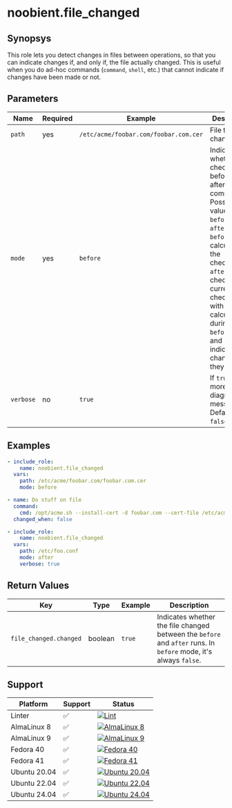 # noobient.file_changed

## Synopsys

This role lets you detect changes in files between operations, so that you can indicate changes if, and only if, the file actually changed.
This is useful when you do ad-hoc commands (`command`, `shell`, etc.) that cannot indicate if changes have been made or not.

## Parameters

| Name | Required | Example | Description |
|---|---|---|---|
| `path` | yes | `/etc/acme/foobar.com/foobar.com.cer` | File to check changes on. |
| `mode` | yes | `before` | Indicate whether the check is before or after the command(s). Possible values are `before` and `after`. If `before`, it calculates the checksum, if `after`, it checks the current checksum with the one calculated during the `before` run, and indicates the change if they differ. |
| `verbose` | no | `true` | If `true`, print more diagnostic messages. Defaults to `false`. |

## Examples

```yml
- include_role:
    name: noobient.file_changed
  vars:
    path: /etc/acme/foobar.com/foobar.com.cer
    mode: before

- name: Do stuff on file
  command:
    cmd: /opt/acme.sh --install-cert -d foobar.com --cert-file /etc/acme/foobar.com/foobar.com.cer
  changed_when: false

- include_role:
    name: noobient.file_changed
  vars:
    path: /etc/foo.conf
    mode: after
    verbose: true
```

## Return Values

| Key | Type | Example | Description |
|---|---|---|---|
| `file_changed.changed` | boolean | `true` | Indicates whether the file changed between the `before` and `after` runs. In `before` mode, it's always `false`. |

## Support

| Platform | Support | Status |
|---|---|---|
| Linter | ✅ | [![Lint](https://github.com/noobient/ansible-galaxy-file_changed/actions/workflows/lint.yml/badge.svg)](https://github.com/noobient/ansible-galaxy-file_changed/actions/workflows/lint.yml) |
| AlmaLinux 8 | ✅ | [![AlmaLinux 8](https://github.com/noobient/ansible-galaxy-file_changed/actions/workflows/almalinux-8.yml/badge.svg)](https://github.com/noobient/ansible-galaxy-file_changed/actions/workflows/almalinux-8.yml) |
| AlmaLinux 9 | ✅ | [![AlmaLinux 9](https://github.com/noobient/ansible-galaxy-file_changed/actions/workflows/almalinux-9.yml/badge.svg)](https://github.com/noobient/ansible-galaxy-file_changed/actions/workflows/almalinux-9.yml) |
| Fedora 40 | ✅ | [![Fedora 40](https://github.com/noobient/ansible-galaxy-file_changed/actions/workflows/fedora-40.yml/badge.svg)](https://github.com/noobient/ansible-galaxy-file_changed/actions/workflows/fedora-40.yml) |
| Fedora 41 | ✅ | [![Fedora 41](https://github.com/noobient/ansible-galaxy-file_changed/actions/workflows/fedora-41.yml/badge.svg)](https://github.com/noobient/ansible-galaxy-file_changed/actions/workflows/fedora-41.yml) |
| Ubuntu 20.04 | ✅ | [![Ubuntu 20.04](https://github.com/noobient/ansible-galaxy-file_changed/actions/workflows/ubuntu-20.04.yml/badge.svg)](https://github.com/noobient/ansible-galaxy-file_changed/actions/workflows/ubuntu-20.04.yml) |
| Ubuntu 22.04 | ✅ | [![Ubuntu 22.04](https://github.com/noobient/ansible-galaxy-file_changed/actions/workflows/ubuntu-22.04.yml/badge.svg)](https://github.com/noobient/ansible-galaxy-file_changed/actions/workflows/ubuntu-22.04.yml) |
| Ubuntu 24.04 | ✅ | [![Ubuntu 24.04](https://github.com/noobient/ansible-galaxy-thirdparty/actions/workflows/ubuntu-24.04.yml/badge.svg)](https://github.com/noobient/ansible-galaxy-thirdparty/actions/workflows/ubuntu-24.04.yml) |
